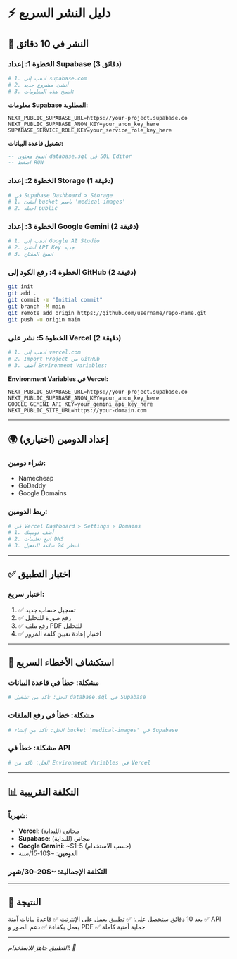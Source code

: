 # ⚡ دليل النشر السريع

## 🚀 النشر في 10 دقائق

### الخطوة 1: إعداد Supabase (3 دقائق)
```bash
# 1. اذهب إلى supabase.com
# 2. أنشئ مشروع جديد
# 3. انسخ هذه المعلومات:
```

**معلومات Supabase المطلوبة:**
```env
NEXT_PUBLIC_SUPABASE_URL=https://your-project.supabase.co
NEXT_PUBLIC_SUPABASE_ANON_KEY=your_anon_key_here
SUPABASE_SERVICE_ROLE_KEY=your_service_role_key_here
```

**تشغيل قاعدة البيانات:**
```sql
-- انسخ محتوى database.sql في SQL Editor
-- اضغط RUN
```

### الخطوة 2: إعداد Storage (1 دقيقة)
```bash
# في Supabase Dashboard > Storage
# 1. أنشئ bucket باسم 'medical-images'
# 2. اجعله public
```

### الخطوة 3: إعداد Google Gemini (2 دقيقة)
```bash
# 1. اذهب إلى Google AI Studio
# 2. أنشئ API Key جديد
# 3. انسخ المفتاح
```

### الخطوة 4: رفع الكود إلى GitHub (2 دقيقة)
```bash
git init
git add .
git commit -m "Initial commit"
git branch -M main
git remote add origin https://github.com/username/repo-name.git
git push -u origin main
```

### الخطوة 5: نشر على Vercel (2 دقيقة)
```bash
# 1. اذهب إلى vercel.com
# 2. Import Project من GitHub
# 3. أضف Environment Variables:
```

**Environment Variables في Vercel:**
```env
NEXT_PUBLIC_SUPABASE_URL=https://your-project.supabase.co
NEXT_PUBLIC_SUPABASE_ANON_KEY=your_anon_key_here
GOOGLE_GEMINI_API_KEY=your_gemini_api_key_here
NEXT_PUBLIC_SITE_URL=https://your-domain.com
```

---

## 🌍 إعداد الدومين (اختياري)

### شراء دومين:
- Namecheap
- GoDaddy
- Google Domains

### ربط الدومين:
```bash
# في Vercel Dashboard > Settings > Domains
# 1. أضف دومينك
# 2. اتبع تعليمات DNS
# 3. انتظر 24 ساعة للتفعيل
```

---

## ✅ اختبار التطبيق

### اختبار سريع:
1. ✅ تسجيل حساب جديد
2. ✅ رفع صورة للتحليل
3. ✅ رفع ملف PDF للتحليل
4. ✅ اختبار إعادة تعيين كلمة المرور

---

## 🔧 استكشاف الأخطاء السريع

### مشكلة: خطأ في قاعدة البيانات
```bash
# الحل: تأكد من تشغيل database.sql في Supabase
```

### مشكلة: خطأ في رفع الملفات
```bash
# الحل: تأكد من إنشاء bucket 'medical-images' في Supabase
```

### مشكلة: خطأ في API
```bash
# الحل: تأكد من Environment Variables في Vercel
```

---

## 📊 التكلفة التقريبية

### شهرياً:
- **Vercel**: مجاني (للبداية)
- **Supabase**: مجاني (للبداية)
- **Google Gemini**: ~$1-5 (حسب الاستخدام)
- **الدومين**: ~$10-15/سنة

### التكلفة الإجمالية: ~$20-30/شهر

---

## 🎯 النتيجة

بعد 10 دقائق ستحصل على:
✅ تطبيق يعمل على الإنترنت
✅ قاعدة بيانات آمنة
✅ API يعمل بكفاءة
✅ دعم الصور و PDF
✅ حماية أمنية كاملة

---

*التطبيق جاهز للاستخدام! 🚀* 